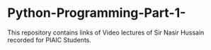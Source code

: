 # Python-Programming-Part-1-
This repository contains links of Video lectures of Sir Nasir Hussain recorded for PIAIC Students.
